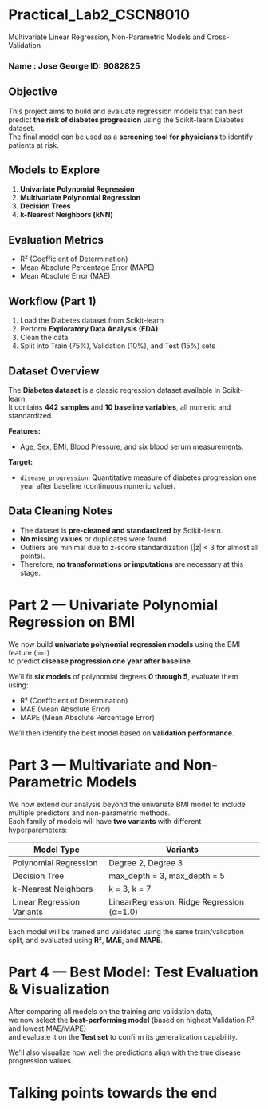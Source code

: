 # Practical_Lab2_CSCN8010
Multivariate Linear Regression, Non-Parametric Models and Cross-Validation
### Name : Jose George  ID: 9082825


##  Objective
This project aims to build and evaluate regression models that can best predict **the risk of diabetes progression** using the Scikit-learn Diabetes dataset.  
The final model can be used as a **screening tool for physicians** to identify patients at risk.

##  Models to Explore
1. **Univariate Polynomial Regression**
2. **Multivariate Polynomial Regression**
3. **Decision Trees**
4. **k-Nearest Neighbors (kNN)**

##  Evaluation Metrics
- R² (Coefficient of Determination)
- Mean Absolute Percentage Error (MAPE)
- Mean Absolute Error (MAE)

##  Workflow (Part 1)
1. Load the Diabetes dataset from Scikit-learn  
2. Perform **Exploratory Data Analysis (EDA)**  
3. Clean the data  
4. Split into Train (75%), Validation (10%), and Test (15%) sets

##  Dataset Overview

The **Diabetes dataset** is a classic regression dataset available in Scikit-learn.  
It contains **442 samples** and **10 baseline variables**, all numeric and standardized.

**Features:**
- Age, Sex, BMI, Blood Pressure, and six blood serum measurements.  

**Target:**
- `disease_progression`: Quantitative measure of diabetes progression one year after baseline (continuous numeric value).


##  Data Cleaning Notes

- The dataset is **pre-cleaned and standardized** by Scikit-learn.
- **No missing values** or duplicates were found.
- Outliers are minimal due to z-score standardization (|z| < 3 for almost all points).
- Therefore, **no transformations or imputations** are necessary at this stage.

#  Part 2 — Univariate Polynomial Regression on BMI

We now build **univariate polynomial regression models** using the BMI feature (`bmi`)  
to predict **disease progression one year after baseline**.

We’ll fit **six models** of polynomial degrees **0 through 5**, evaluate them using:
- R² (Coefficient of Determination)  
- MAE (Mean Absolute Error)  
- MAPE (Mean Absolute Percentage Error)

We’ll then identify the best model based on **validation performance**.

#  Part 3 — Multivariate and Non-Parametric Models

We now extend our analysis beyond the univariate BMI model to include multiple predictors
and non-parametric methods.  
Each family of models will have **two variants** with different hyperparameters:

| Model Type | Variants |
|-------------|-----------|
| Polynomial Regression | Degree 2, Degree 3 |
| Decision Tree | max_depth = 3, max_depth = 5 |
| k-Nearest Neighbors | k = 3, k = 7 |
| Linear Regression Variants | LinearRegression, Ridge Regression (α=1.0) |

Each model will be trained and validated using the same train/validation split,
and evaluated using **R²**, **MAE**, and **MAPE**.

#  Part 4 — Best Model: Test Evaluation & Visualization

After comparing all models on the training and validation data,  
we now select the **best-performing model** (based on highest Validation R² and lowest MAE/MAPE)  
and evaluate it on the **Test set** to confirm its generalization capability.

We'll also visualize how well the predictions align with the true disease progression values.

#  Talking points towards the end